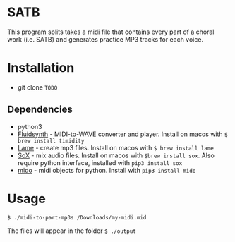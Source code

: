 # SATB

This program splits takes a midi file that contains every part of a choral work (i.e. SATB) and generates practice MP3 tracks for each voice.

# Installation

* git clone `TODO`

## Dependencies
* python3
* [Fluidsynth](http://www.fluidsynth.org/) - MIDI-to-WAVE converter and player. Install on macos with `$ brew
    install timidity`
* [Lame](http://lame.sourceforge.net/) - create mp3 files. Install on macos with `$ brew install lame`
* [SoX](http://sox.sourceforge.net/) - mix audio files. Install on macos with `$brew install sox`. Also
    require python interface, installed with `pip3 install sox`
* [mido](https://mido.readthedocs.io/en/latest/)  - midi objects for python. Install with `pip3 install mido`

# Usage

`$ ./midi-to-part-mp3s /Downloads/my-midi.mid`

The files will appear in the folder `$ ./output`
